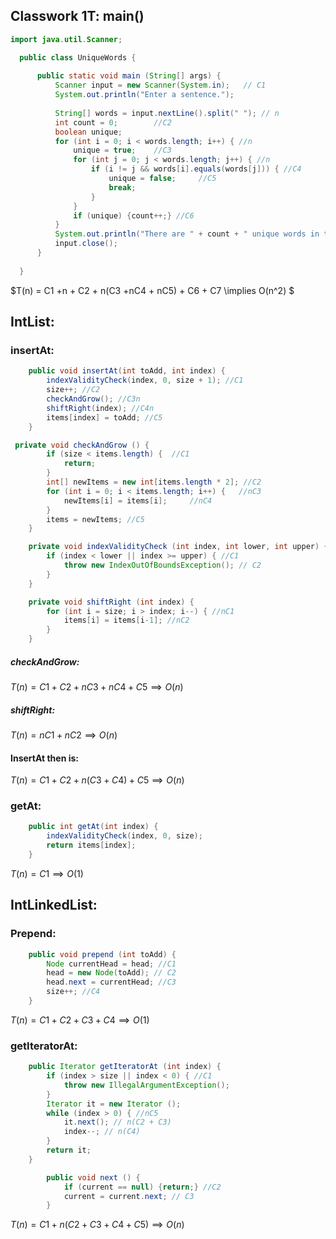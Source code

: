 ## Classwork 1T: main()

```java
import java.util.Scanner;

  public class UniqueWords {
      
      public static void main (String[] args) {
          Scanner input = new Scanner(System.in);	// C1
          System.out.println("Enter a sentence.");
          
          String[] words = input.nextLine().split(" "); // n
          int count = 0;		//C2
          boolean unique;
          for (int i = 0; i < words.length; i++) { //n
              unique = true;	//C3
              for (int j = 0; j < words.length; j++) { //n
                  if (i != j && words[i].equals(words[j])) { //C4
                      unique = false;     //C5
                      break;
                  }
              }
              if (unique) {count++;} //C6
          }
          System.out.println("There are " + count + " unique words in that sentence.");				//C7
          input.close();
      }
      
  }
```

$T(n) = C1 +n + C2 + n(C3 +nC4 + nC5) + C6 + C7 \implies O(n^2)  $

## IntList:

### insertAt:

```java
    public void insertAt(int toAdd, int index) {
        indexValidityCheck(index, 0, size + 1); //C1
        size++; //C2
        checkAndGrow(); //C3n
        shiftRight(index); //C4n 
        items[index] = toAdd; //C5
    }

 private void checkAndGrow () {
        if (size < items.length) {  //C1
            return;
        }
        int[] newItems = new int[items.length * 2]; //C2
        for (int i = 0; i < items.length; i++) {   //nC3
            newItems[i] = items[i];     //nC4
        }
        items = newItems; //C5
    }

    private void indexValidityCheck (int index, int lower, int upper) {
        if (index < lower || index >= upper) { //C1
            throw new IndexOutOfBoundsException(); // C2
        }
    }

    private void shiftRight (int index) {
        for (int i = size; i > index; i--) { //nC1
            items[i] = items[i-1]; //nC2
        }
    }
```

##### checkAndGrow:

$T(n) = C1 + C2+  nC3 + nC4 + C5 \implies O(n)$

##### shiftRight:

$T(n) = nC1+nC2 \implies O(n)$

#### InsertAt then is:

$T(n) = C1 + C2 + n(C3+C4) +C5 \implies O(n)$ 

### getAt:

```java
    public int getAt(int index) {
        indexValidityCheck(index, 0, size);
        return items[index];
    }
```

$T(n) = C1 \implies O(1)$

## IntLinkedList:

### Prepend:

```java
    public void prepend (int toAdd) {
        Node currentHead = head; //C1
        head = new Node(toAdd); // C2
        head.next = currentHead; //C3
        size++; //C4
    }
```

$T(n) = C1+C2+C3+C4 \implies O(1)$

### getIteratorAt:

```java
    public Iterator getIteratorAt (int index) {
        if (index > size || index < 0) { //C1
            throw new IllegalArgumentException();
        }
        Iterator it = new Iterator ();
        while (index > 0) { //nC5
            it.next(); // n(C2 + C3)
            index--; // n(C4)
        }
        return it;
    }

       	public void next () {
            if (current == null) {return;} //C2
            current = current.next; // C3
        }
```

$T(n)= C1 + n(C2 + C3 + C4+ C5) \implies O(n)$

